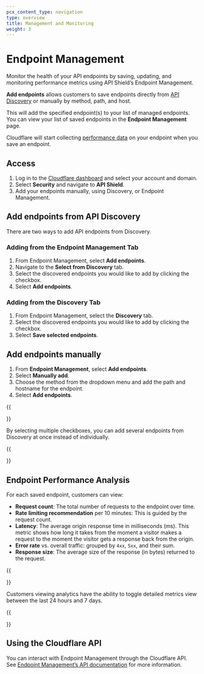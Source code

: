 ```yaml
---
pcx_content_type: navigation
type: overview
title: Management and Monitoring
weight: 3
---
```


# Endpoint Management

Monitor the health of your API endpoints by saving, updating, and monitoring performance metrics using API Shield’s Endpoint Management.

**Add endpoints** allows customers to save endpoints directly from [API Discovery](/api-shield/security/api-discovery/) or manually by method, path, and host.

This will add the specified endpoint(s) to your list of managed endpoints. You can view your list of saved endpoints in the **Endpoint Management** page.

Cloudflare will start collecting [performance data](/api-shield/management-and-monitoring/#endpoint-performance-analysis) on your endpoint when you save an endpoint.

## Access

1. Log in to the [Cloudflare dashboard](https://dash.cloudflare.com/login) and select your account and domain.
2. Select **Security** and navigate to **API Shield**.
3. Add your endpoints manually, using Discovery, or Endpoint Management. 

## Add endpoints from API Discovery

There are two ways to add API endpoints from Discovery. 

### Adding from the Endpoint Management Tab

1. From Endpoint Management, select **Add endpoints**.
2. Navigate to the **Select from Discovery** tab.
3. Select the discovered endpoints you would like to add by clicking the checkbox. 
4. Select **Add endpoints**.

### Adding from the Discovery Tab
1. From Endpoint Management, select the **Discovery** tab.
2. Select the discovered endpoints you would like to add by clicking the checkbox. 
3. Select **Save selected endpoints**.

## Add endpoints manually

1. From **Endpoint Management**, select **Add endpoints**.
2. Select **Manually add**.
3. Choose the method from the dropdown menu and add the path and hostname for the endpoint.
4. Select **Add endpoints**.

{{<Aside type="Note">}}

By selecting multiple checkboxes, you can add several endpoints from Discovery at once instead of individually.

{{</Aside>}}


## Endpoint Performance Analysis

For each saved endpoint, customers can view:

* **Request count**: The total number of requests to the endpoint over time.
* **Rate limiting recommendation** per 10 minutes: This is guided by the request count.
* **Latency**: The average origin response time in milliseconds (ms). This metric shows how long it takes from the moment a visitor makes a request to the moment the visitor gets a response back from the origin.
* **Error rate** vs. overall traffic: grouped by `4xx`, `5xx`, and their sum.
* **Response size**: The average size of the response (in bytes) returned to the request.

{{<Aside type="Note">}}

Customers viewing analytics have the ability to toggle detailed metrics view between the last 24 hours and 7 days.

{{</Aside>}}

## Using the Cloudflare API

You can interact with Endpoint Management through the Cloudflare API. See [Endpoint Management’s API documentation](https://api.cloudflare.com/#api-shield-endpoint-management-properties) for more information.

